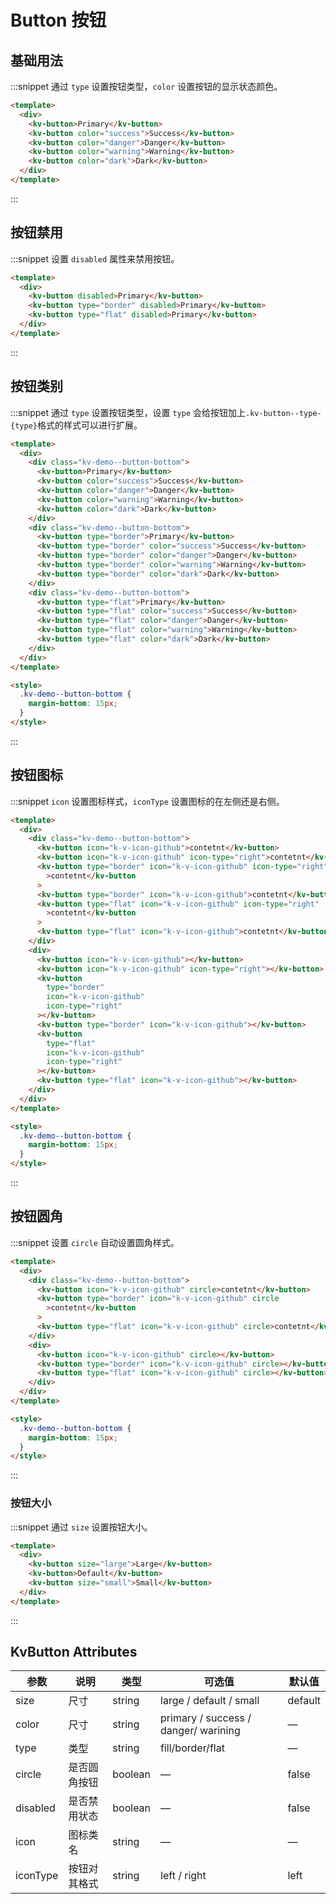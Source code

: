 # Button 按钮

## 基础用法

:::snippet 通过 `type` 设置按钮类型，`color` 设置按钮的显示状态颜色。

```html
<template>
  <div>
    <kv-button>Primary</kv-button>
    <kv-button color="success">Success</kv-button>
    <kv-button color="danger">Danger</kv-button>
    <kv-button color="warning">Warning</kv-button>
    <kv-button color="dark">Dark</kv-button>
  </div>
</template>
```

:::

## 按钮禁用

:::snippet 设置 `disabled` 属性来禁用按钮。

```html
<template>
  <div>
    <kv-button disabled>Primary</kv-button>
    <kv-button type="border" disabled>Primary</kv-button>
    <kv-button type="flat" disabled>Primary</kv-button>
  </div>
</template>
```

:::

## 按钮类别

:::snippet 通过 `type` 设置按钮类型，设置 `type` 会给按钮加上`.kv-button--type-{type}`格式的样式可以进行扩展。

```html
<template>
  <div>
    <div class="kv-demo--button-bottom">
      <kv-button>Primary</kv-button>
      <kv-button color="success">Success</kv-button>
      <kv-button color="danger">Danger</kv-button>
      <kv-button color="warning">Warning</kv-button>
      <kv-button color="dark">Dark</kv-button>
    </div>
    <div class="kv-demo--button-bottom">
      <kv-button type="border">Primary</kv-button>
      <kv-button type="border" color="success">Success</kv-button>
      <kv-button type="border" color="danger">Danger</kv-button>
      <kv-button type="border" color="warning">Warning</kv-button>
      <kv-button type="border" color="dark">Dark</kv-button>
    </div>
    <div class="kv-demo--button-bottom">
      <kv-button type="flat">Primary</kv-button>
      <kv-button type="flat" color="success">Success</kv-button>
      <kv-button type="flat" color="danger">Danger</kv-button>
      <kv-button type="flat" color="warning">Warning</kv-button>
      <kv-button type="flat" color="dark">Dark</kv-button>
    </div>
  </div>
</template>

<style>
  .kv-demo--button-bottom {
    margin-bottom: 15px;
  }
</style>
```

:::

## 按钮图标

:::snippet `icon` 设置图标样式，`iconType` 设置图标的在左侧还是右侧。

```html
<template>
  <div>
    <div class="kv-demo--button-bottom">
      <kv-button icon="k-v-icon-github">contetnt</kv-button>
      <kv-button icon="k-v-icon-github" icon-type="right">contetnt</kv-button>
      <kv-button type="border" icon="k-v-icon-github" icon-type="right"
        >contetnt</kv-button
      >
      <kv-button type="border" icon="k-v-icon-github">contetnt</kv-button>
      <kv-button type="flat" icon="k-v-icon-github" icon-type="right"
        >contetnt</kv-button
      >
      <kv-button type="flat" icon="k-v-icon-github">contetnt</kv-button>
    </div>
    <div>
      <kv-button icon="k-v-icon-github"></kv-button>
      <kv-button icon="k-v-icon-github" icon-type="right"></kv-button>
      <kv-button
        type="border"
        icon="k-v-icon-github"
        icon-type="right"
      ></kv-button>
      <kv-button type="border" icon="k-v-icon-github"></kv-button>
      <kv-button
        type="flat"
        icon="k-v-icon-github"
        icon-type="right"
      ></kv-button>
      <kv-button type="flat" icon="k-v-icon-github"></kv-button>
    </div>
  </div>
</template>

<style>
  .kv-demo--button-bottom {
    margin-bottom: 15px;
  }
</style>
```

:::

## 按钮圆角

:::snippet 设置 `circle` 自动设置圆角样式。

```html
<template>
  <div>
    <div class="kv-demo--button-bottom">
      <kv-button icon="k-v-icon-github" circle>contetnt</kv-button>
      <kv-button type="border" icon="k-v-icon-github" circle
        >contetnt</kv-button
      >
      <kv-button type="flat" icon="k-v-icon-github" circle>contetnt</kv-button>
    </div>
    <div>
      <kv-button icon="k-v-icon-github" circle></kv-button>
      <kv-button type="border" icon="k-v-icon-github" circle></kv-button>
      <kv-button type="flat" icon="k-v-icon-github" circle></kv-button>
    </div>
  </div>
</template>

<style>
  .kv-demo--button-bottom {
    margin-bottom: 15px;
  }
</style>
```

:::

### 按钮大小

:::snippet 通过 `size` 设置按钮大小。

```html
<template>
  <div>
    <kv-button size="large">Large</kv-button>
    <kv-button>Default</kv-button>
    <kv-button size="small">Small</kv-button>
  </div>
</template>
```

:::

## KvButton Attributes

| 参数     | 说明         | 类型    | 可选值                               | 默认值  |
| -------- | ------------ | ------- | ------------------------------------ | ------- |
| size     | 尺寸         | string  | large / default / small              | default |
| color    | 尺寸         | string  | primary / success / danger/ warining | —       |
| type     | 类型         | string  | fill/border/flat                     | —       |
| circle   | 是否圆角按钮 | boolean | —                                    | false   |
| disabled | 是否禁用状态 | boolean | —                                    | false   |
| icon     | 图标类名     | string  | —                                    | —       |
| iconType | 按钮对其格式 | string  | left / right                         | left    |
